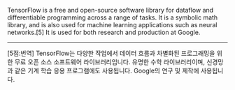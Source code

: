 TensorFlow is a free and open-source software library for dataflow and differentiable programming across a range of tasks. It is a symbolic math library, and is also used for machine learning applications such as neural networks.[5] It is used for both research and production at Google.

*  *  *
[5점:번역]
TensorFlow는 다양한 작업에서 데이터 흐름과 차별화된 프로그래밍을 위한 무료 오픈 소스 소프트웨어 라이브러리입니다. 유명한 수학 라이브러리이며, 신경망과 같은 기계 학습 응용 프로그램에도 사용됩니다. Google의 연구 및 제작에 사용됩니다.
